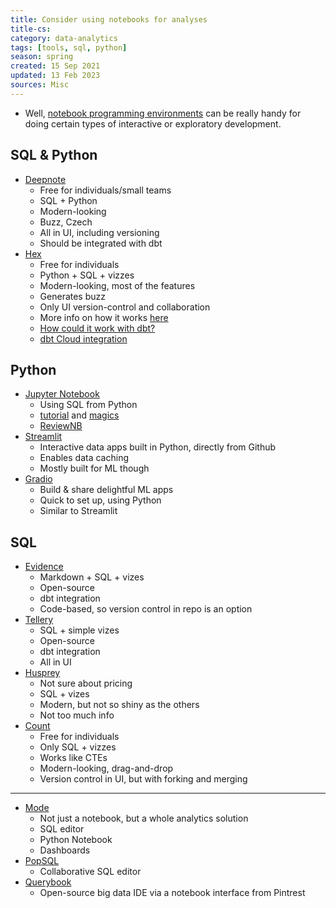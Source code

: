 ```yaml
---
title: Consider using notebooks for analyses
title-cs: 
category: data-analytics
tags: [tools, sql, python]
season: spring
created: 15 Sep 2021
updated: 13 Feb 2023
sources: Misc
---
```


- Well, [notebook programming environments](https://en.wikipedia.org/wiki/Notebook_interface) can be really handy for doing certain types of interactive or exploratory development.

## SQL & Python
- [Deepnote](https://deepnote.com/)
	- Free for individuals/small teams
	- SQL + Python
	- Modern-looking
	- Buzz, Czech
	- All in UI, including versioning
	- Should be integrated with dbt
- [Hex](https://hex.tech/)
	- Free for individuals
	- Python + SQL + vizzes
	- Modern-looking, most of the features
	- Generates buzz
	- Only UI version-control and collaboration
	- More info on how it works [here](https://hightouch.io/blog/hex-data-and-the-future-of-apps/)
	- [How could it work with dbt?](https://clrcrl.notion.site/clrcrl/How-I-think-about-Hex-and-dbt-e8aa7a8c5c394784bb265294487c147f)
	- [dbt Cloud integration](https://hex.tech/blog/dbt-integration/)

## Python
- [Jupyter Notebook](https://jupyter.org/)
	- Using SQL from Python
	- [tutorial](https://towardsdatascience.com/heres-how-to-run-sql-in-jupyter-notebooks-f26eb90f3259) and [magics](https://towardsdatascience.com/jupyter-magics-with-sql-921370099589)
	- [ReviewNB](https://www.reviewnb.com/)
- [Streamlit](https://streamlit.io/)
	- Interactive data apps built in Python, directly from Github
	- Enables data caching
	- Mostly built for ML though
- [Gradio](https://gradio.app/)
	- Build & share delightful ML apps
	- Quick to set up, using Python
	- Similar to Streamlit

## SQL
- [Evidence](https://www.evidence.dev/)
	- Markdown + SQL + vizes
	- Open-source
	- dbt integration
	- Code-based, so version control in repo is an option
- [Tellery](https://tellery.io/)
	- SQL + simple vizes
	- Open-source
	- dbt integration
	- All in UI
- [Husprey](https://www.husprey.com/)
	- Not sure about pricing
	- SQL + vizes
	- Modern, but not so shiny as the others
	- Not too much info
- [Count](https://count.co/)
	- Free for individuals
	- Only SQL + vizzes
	- Works like CTEs
	- Modern-looking, drag-and-drop
	- Version control in UI, but with forking and merging

---

- [Mode](https://mode.com/)
	- Not  just a notebook, but a whole analytics solution
	- SQL editor
	- Python Notebook
	- Dashboards
- [PopSQL](https://popsql.com/)
	- Collaborative SQL editor
- [Querybook](https://www.querybook.org/)
	- Open-source big data IDE via a notebook interface from Pintrest